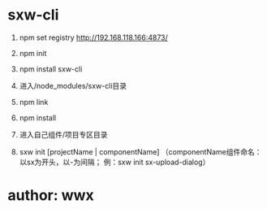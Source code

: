 # sxw-cli
1. npm set registry http://192.168.118.166:4873/

2. npm init

3. npm install sxw-cli

4. 进入/node_modules/sxw-cli目录  

5. npm link

6. npm install

7. 进入自己组件/项目专区目录

8. sxw init [projectName | componentName]   （componentName组件命名： 以sx为开头，以-为间隔； 例：sxw init sx-upload-dialog）

# author: wwx
